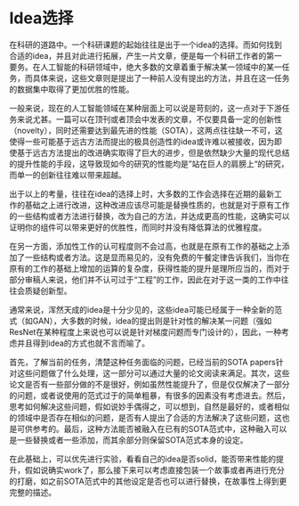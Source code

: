 # Idea选择

在科研的道路中。一个科研课题的起始往往是出于一个idea的选择。而如何找到合适的idea，并且对此进行拓展，产生一片文章，便是每一个科研工作者的第一要务。在人工智能的科研领域中，绝大多数的文章着重于解决某一领域中的某一任务，而具体来说，这些文章则是提出了一种前人没有提出的方法，并且在这一任务的数据集中取得了更加优胜的性能。

一般来说，现在的人工智能领域在某种层面上可以说是苛刻的，这一点对于下游任务来说尤甚。一篇可以在顶刊或者顶会中发表的文章，不仅要具备一定的创新性（novelty），同时还需要达到最先进的性能（SOTA），这两点往往缺一不可，这使得一些可能基于远古方法而提出的极具创造性的idea或许难以被接收，因为即使基于远古方法提出的改进确实取得了巨大的进步，但是依然缺少大量的现代总结的提升性能的手段，这导致现如今的研究的性能均是”站在巨人的肩膀上“的研究，而单一的创新往往难以带来超越。

出于以上的考量，往往在idea的选择上时，大多数的工作会选择在近期的最新工作的基础之上进行改进，这种改进应该尽可能是替换性质的，也就是对于原有工作的一些结构或者方法进行替换，改为自己的方法，并达成更高的性能，这确实可以证明你的组件可以带来更好的优胜性，而同时并没有降低算法的优雅程度。

在另一方面，添加性工作的认可程度则不会过高，也就是在原有工作的基础之上添加了一些结构或者方法。这是显而易见的，没有免费的午餐定律告诉我们，当你在原有的工作的基础上增加的运算的复杂度，获得性能的提升是理所应当的，而对于部分审稿人来说，他们并不认可过于“工程”的工作，因此在对于这一类的工作中往往会质疑创新型。

通常来说，浑然天成的idea是十分少见的，这些idea可能已经属于一种全新的范式（如GAN），大多数的时候，idea的提出则是针对性的解决某一问题（强如ResNet在某种程度上来说也可以说是针对梯度问题而专门设计的），因此，一种考虑并且得到idea的方式也就不言而喻了。

首先，了解当前的任务，清楚这种任务面临的问题，已经当前的SOTA papers针对这些问题做了什么处理，这一部分可以通过大量的论文阅读来满足。其次，这些论文是否有一些部分做的不是很好，例如虽然性能提升了，但是仅仅解决了一部分的问题，或者说使用的范式过于的简单粗暴，有很多的因素没有考虑进去。然后，思考如何解决这些问题，假如说妙手偶得之，可以想到，自然是最好的，或者相似的领域中是否存在相似的问题，是否有人提出了合适的方法解决了这些问题，这也是可供参考的。最后，这种方法能否被融入在已有的SOTA范式中，这种融入可以是一些替换或者一些添加，而其余部分则保留SOTA范式本身的设定。

在此基础上，可以优先进行实验，看看自己的idea是否solid，能否带来性能的提升，假如说确实work了，那么接下来可以考虑直接包装一个故事或者再进行充分的打磨，如之前SOTA范式中的其他设定是否也可以进行替换，在故事性上得到更完整的描述。